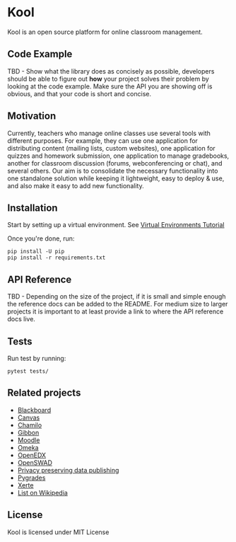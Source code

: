# Kool

Kool is an open source platform for online classroom management. 

## Code Example

TBD - Show what the library does as concisely as possible, developers should be able to figure out **how** your project solves their problem by looking at the code example. Make sure the API you are showing off is obvious, and that your code is short and concise.

## Motivation

Currently, teachers who manage online classes use several tools with different purposes. For example, they can use one application for distributing content (mailing lists, custom websites), one application for quizzes and homework submission, one application to manage gradebooks, another for classroom discussion (forums, webconferencing or chat), and several others. Our aim is to consolidate the necessary functionality into one standalone solution while keeping it lightweight, easy to deploy & use, and also make it easy to add new functionality.

## Installation

Start by setting up a virtual environment. See [Virtual Environments Tutorial](http://python-guide-pt-br.readthedocs.io/en/latest/dev/virtualenvs/)

Once you're done, run: 

```
pip install -U pip
pip install -r requirements.txt
```

## API Reference

TBD - Depending on the size of the project, if it is small and simple enough the reference docs can be added to the README. For medium size to larger projects it is important to at least provide a link to where the API reference docs live.

## Tests

Run test by running:

```
pytest tests/
```

## Related projects
* [Blackboard](http://www.blackboard.com/) 
* [Canvas](https://www.canvaslms.com/)
* [Chamilo](https://chamilo.org/es/)
* [Gibbon](https://gibbonedu.org)
* [Moodle](https://moodle.org/)
* [Omeka](http://omeka.org/)
* [OpenEDX](https://github.com/edx/edx-platform)
* [OpenSWAD](https://openswad.org/)
* [Privacy preserving data publishing](https://github.com/rain1/Privacy-Preserving-Data-Publishing)
* [Pygrades](https://bitbucket.org/jjauhien/pygrades)
* [Xerte](http://xerte.org.uk)
* [List on Wikipedia](https://en.wikipedia.org/wiki/List_of_learning_management_systems)

## License
Kool is licensed under MIT License
